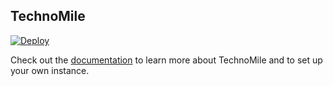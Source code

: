 ## TechnoMile

[![Deploy](https://www.herokucdn.com/deploy/button.png)](https://heroku.com/deploy?template=https://github.com/technomile/Heroku-CakePHP)

Check out the [documentation](https://github.com/technomile/Heroku-CakePHP) to learn more about TechnoMile and to set up your own instance.
